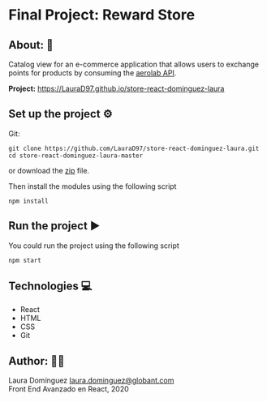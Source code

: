 # Final Project: Reward Store 

## About: 📖
Catalog view for an e-commerce application that allows users to exchange points for products by consuming the [aerolab API](https://aerolabchallenge.docs.apiary.io/#reference).  

**Project:** https://LauraD97.github.io/store-react-dominguez-laura

## Set up the project ⚙️
Git:

    git clone https://github.com/LauraD97/store-react-dominguez-laura.git
    cd store-react-dominguez-laura-master
      

or download the [zip](https://github.com/LauraD97/store-react-dominguez-laura/archive/refs/heads/master.zip) file.

Then install the modules using the following script

```
npm install 
```

## Run the project ▶️
You could run the project using the following script

```
npm start 
```

## Technologies 💻
- React
- HTML
- CSS
- Git  

## Author: 👩‍💼
Laura Domínguez <laura.dominguez@globant.com>  
Front End Avanzado en React, 2020